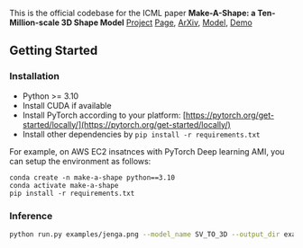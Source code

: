 This is the official codebase for the ICML paper **Make-A-Shape: a Ten-Million-scale 3D Shape Model**
[Project](https://www.research.autodesk.com/publications/generative-ai-make-a-shape/) [Page](https://edward1997104.github.io/make-a-shape/), [ArXiv](https://arxiv.org/abs/2401.11067), [Model](https://github.com/AutodeskAILab/Make-a-Shape), [Demo](https://github.com/AutodeskAILab/Make-a-Shape)

## Getting Started

### Installation
- Python >= 3.10
- Install CUDA if available
- Install PyTorch according to your platform: [https://pytorch.org/get-started/locally/](https://pytorch.org/get-started/locally/) 
- Install other dependencies by `pip install -r requirements.txt`

For example, on AWS EC2 insatnces with PyTorch Deep learning AMI, you can setup the environment as follows:
```
conda create -n make-a-shape python==3.10
conda activate make-a-shape
pip install -r requirements.txt
```
### Inference
```sh
python run.py examples/jenga.png --model_name SV_TO_3D --output_dir examples --output_format obj 
```

